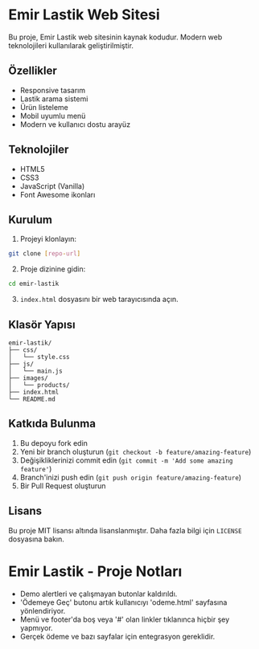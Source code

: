 # Emir Lastik Web Sitesi

Bu proje, Emir Lastik web sitesinin kaynak kodudur. Modern web teknolojileri kullanılarak geliştirilmiştir.

## Özellikler

- Responsive tasarım
- Lastik arama sistemi
- Ürün listeleme
- Mobil uyumlu menü
- Modern ve kullanıcı dostu arayüz

## Teknolojiler

- HTML5
- CSS3
- JavaScript (Vanilla)
- Font Awesome ikonları

## Kurulum

1. Projeyi klonlayın:
```bash
git clone [repo-url]
```

2. Proje dizinine gidin:
```bash
cd emir-lastik
```

3. `index.html` dosyasını bir web tarayıcısında açın.

## Klasör Yapısı

```
emir-lastik/
├── css/
│   └── style.css
├── js/
│   └── main.js
├── images/
│   └── products/
├── index.html
└── README.md
```

## Katkıda Bulunma

1. Bu depoyu fork edin
2. Yeni bir branch oluşturun (`git checkout -b feature/amazing-feature`)
3. Değişikliklerinizi commit edin (`git commit -m 'Add some amazing feature'`)
4. Branch'inizi push edin (`git push origin feature/amazing-feature`)
5. Bir Pull Request oluşturun

## Lisans

Bu proje MIT lisansı altında lisanslanmıştır. Daha fazla bilgi için `LICENSE` dosyasına bakın.

# Emir Lastik - Proje Notları

- Demo alertleri ve çalışmayan butonlar kaldırıldı.
- 'Ödemeye Geç' butonu artık kullanıcıyı 'odeme.html' sayfasına yönlendiriyor.
- Menü ve footer'da boş veya '#' olan linkler tıklanınca hiçbir şey yapmıyor.
- Gerçek ödeme ve bazı sayfalar için entegrasyon gereklidir. 